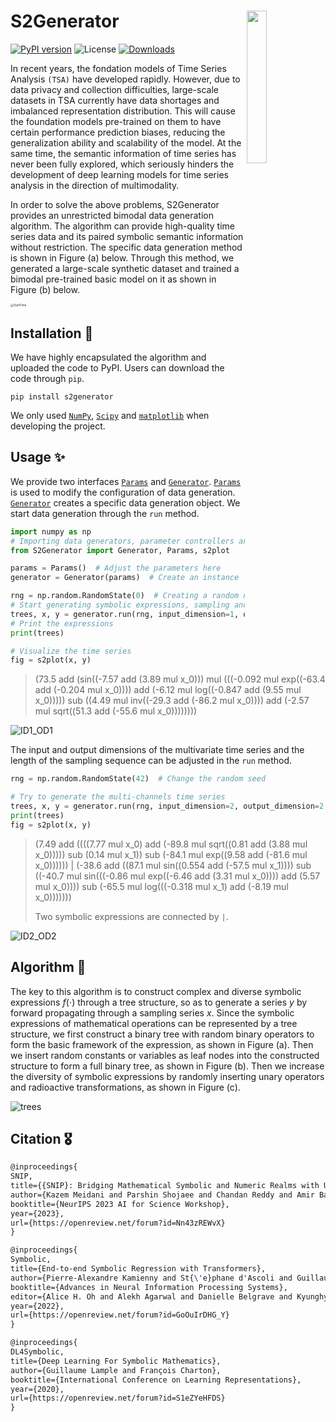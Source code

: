 #  S2Generator <img width="25%" align="right" src="https://github.com/wwhenxuan/S2Generator/blob/main/images/logo-small.png?raw=true">

[![PyPI version](https://badge.fury.io/py/PySDKit.svg)](https://pypi.org/project/PySDKit/) ![License](https://img.shields.io/github/license/wwhenxuan/PySDKit) [![Downloads](https://pepy.tech/badge/pysdkit)](https://pepy.tech/project/pysdkit)

In recent years, the fondation models of Time Series Analysis `(TSA)` have developed rapidly. However, due to data privacy and collection difficulties, large-scale datasets in TSA currently have data shortages and imbalanced representation distribution. This will cause the foundation models pre-trained on them to have certain performance prediction biases, reducing the generalization ability and scalability of the model. At the same time, the semantic information of time series has never been fully explored, which seriously hinders the development of deep learning models for time series analysis in the direction of multimodality.

In order to solve the above problems, S2Generator provides an unrestricted bimodal data generation algorithm. The algorithm can provide high-quality time series data and its paired symbolic semantic information without restriction. The specific data generation method is shown in Figure (a) below. Through this method, we generated a large-scale synthetic dataset and trained a bimodal pre-trained basic model on it as shown in Figure (b) below.

<img src="https://raw.githubusercontent.com/wwhenxuan/S2Generator/main/images/SymTime.png" alt="SymTime" style="zoom:33%;" />

## Installation 🚀

We have highly encapsulated the algorithm and uploaded the code to PyPI. Users can download the code through `pip`.

~~~
pip install s2generator
~~~

We only used [`NumPy`](https://numpy.org/), [`Scipy`](https://scipy.org/) and [`matplotlib`](https://matplotlib.org/) when developing the project.

## Usage ✨

We provide two interfaces [`Params`](https://github.com/wwhenxuan/S2Generator/blob/main/S2Generator/params.py) and [`Generator`](https://github.com/wwhenxuan/S2Generator/blob/main/S2Generator/generators.py). [`Params`](https://github.com/wwhenxuan/S2Generator/blob/main/S2Generator/params.py) is used to modify the configuration of data generation. [`Generator`](https://github.com/wwhenxuan/S2Generator/blob/main/S2Generator/generators.py) creates a specific data generation object. We start data generation through the `run` method.

~~~python
import numpy as np
# Importing data generators, parameter controllers and visualization functions
from S2Generator import Generator, Params, s2plot

params = Params()  # Adjust the parameters here
generator = Generator(params)  # Create an instance

rng = np.random.RandomState(0)  # Creating a random number object
# Start generating symbolic expressions, sampling and generating series
trees, x, y = generator.run(rng, input_dimension=1, output_dimension=1, n_points=256)
# Print the expressions
print(trees)

# Visualize the time series
fig = s2plot(x, y)
~~~

> (73.5 add (sin((-7.57 add (3.89 mul x_0))) mul (((-0.092 mul exp((-63.4 add (-0.204 mul x_0)))) add (-6.12 mul log((-0.847 add (9.55 mul x_0))))) sub ((4.49 mul inv((-29.3 add (-86.2 mul x_0)))) add (-2.57 mul sqrt((51.3 add (-55.6 mul x_0))))))))

![ID1_OD1](https://raw.githubusercontent.com/wwhenxuan/S2Generator/main/images/ID1_OD1.jpg)

The input and output dimensions of the multivariate time series and the length of the sampling sequence can be adjusted in the `run` method.

~~~python
rng = np.random.RandomState(42)  # Change the random seed

# Try to generate the multi-channels time series
trees, x, y = generator.run(rng, input_dimension=2, output_dimension=2, n_points=256)
print(trees)
fig = s2plot(x, y)
~~~

> (7.49 add ((((7.77 mul x_0) add (-89.8 mul sqrt((0.81 add (3.88 mul x_0))))) sub (0.14 mul x_1)) sub (-84.1 mul exp((9.58 add (-81.6 mul x_0)))))) | (-38.6 add ((87.1 mul sin((0.554 add (-57.5 mul x_1)))) sub ((-40.7 mul sin(((-0.86 mul exp((-6.46 add (3.31 mul x_0)))) add (5.57 mul x_0)))) sub (-65.5 mul log(((-0.318 mul x_1) add (-8.19 mul x_0)))))))
>
> Two symbolic expressions are connected by `|`.

![ID2_OD2](https://raw.githubusercontent.com/wwhenxuan/S2Generator/main/images/ID2_OD2.jpg)

## Algorithm 🎯

The key to this algorithm is to construct complex and diverse symbolic expressions $f(\cdot)$ through a tree structure, so as to generate a series $y$ by forward propagating through a sampling series $x$. Since the symbolic expressions of mathematical operations can be represented by a tree structure, we first construct a binary tree with random binary operators to form the basic framework of the expression, as shown in Figure (a). Then we insert random constants or variables as leaf nodes into the constructed structure to form a full binary tree, as shown in Figure (b). Then we increase the diversity of symbolic expressions by randomly inserting unary operators and radioactive transformations, as shown in Figure (c).

![trees](https://raw.githubusercontent.com/wwhenxuan/S2Generator/main/images/trees.jpg)

## Citation 🎖️

~~~latex
@inproceedings{
SNIP,
title={{SNIP}: Bridging Mathematical Symbolic and Numeric Realms with Unified Pre-training},
author={Kazem Meidani and Parshin Shojaee and Chandan Reddy and Amir Barati Farimani},
booktitle={NeurIPS 2023 AI for Science Workshop},
year={2023},
url={https://openreview.net/forum?id=Nn43zREWvX}
}
~~~

~~~latex
@inproceedings{
Symbolic,
title={End-to-end Symbolic Regression with Transformers},
author={Pierre-Alexandre Kamienny and St{\'e}phane d'Ascoli and Guillaume Lample and Francois Charton},
booktitle={Advances in Neural Information Processing Systems},
editor={Alice H. Oh and Alekh Agarwal and Danielle Belgrave and Kyunghyun Cho},
year={2022},
url={https://openreview.net/forum?id=GoOuIrDHG_Y}
}
~~~

~~~latex
@inproceedings{
DL4Symbolic,
title={Deep Learning For Symbolic Mathematics},
author={Guillaume Lample and François Charton},
booktitle={International Conference on Learning Representations},
year={2020},
url={https://openreview.net/forum?id=S1eZYeHFDS}
}
~~~